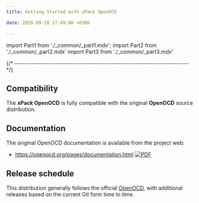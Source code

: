 ```yaml
---
title: Getting Started with xPack OpenOCD

date: 2020-09-28 17:49:00 +0300

---
```


import Part1 from './_common/_part1.mdx';
import Part2 from './_common/_part2.mdx'
import Part3 from './_common/_part3.mdx'

{/* ------------------------------------------------------------------------ */}

<Part1/>

## Compatibility

The **xPack OpenOCD** is fully compatible with the original **OpenOCD**
source distribution.

<Part2/>

## Documentation

The original OpenOCD documentation is available from the project web:

- https://openocd.org/pages/documentation.html [![PDF](/img/pdf-24.png)](https://openocd.org/doc/pdf/openocd.pdf)

## Release schedule

This distribution generally follows the official
[OpenOCD](https://openocd.org), with
additional releases based on the current Git form time to time.

<Part3/>
